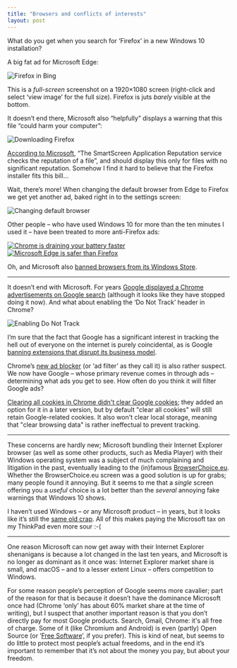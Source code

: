 ```yaml
---
title: "Browsers and conflicts of interests"
layout: post
---
```


What do you get when you search for ‘Firefox’ in a new Windows 10 installation?

A big fat ad for Microsoft Edge:

<div class="border-img center-img"><img alt="Firefox in Bing" src="{% base64 ./_images/browser/ms-edge1.png %}"></div>

This is a *full-screen* screenshot on a 1920×1080 screen (right-click and select
‘view image’ for the full size). Firefox is juts *barely* visible at the bottom.

It doesn’t end there, Microsoft also “helpfully” displays a warning that this
file “could harm your computer”:

<div class="border-img center-img"><img alt="Downloading Firefox" src="{% base64 ./_images/browser/ms-edge2.png %}"></div>

[According to
Microsoft](https://support.microsoft.com/en-gb/help/2566263/a-warning-message-unexpectedly-appears-when-you-try-to-download-a-file),
“The SmartScreen Application Reputation service checks the reputation of a
file”, and should display this only for files with no significant reputation.
Somehow I find it hard to believe that the Firefox installer fits this bill…

Wait, there’s more! When changing the default browser from Edge to Firefox we
get yet another ad, baked right in to the settings screen:

<div class="border-img center-img"><img alt="Changing default browser" src="{% base64 ./_images/browser/ms-edge3.png %}"></div>

Other people – who have used Windows 10 for more than the ten minutes I used it
– have been treated to more anti-Firefox ads:

<div class="border-img center-img"><a href="https://superuser.com/q/1146123/71885"><img alt="Chrome is draining your battery faster" src="{% base64 ./_images/browser/ms-edge5.png %}"></a></div>
<div class="border-img center-img"><a href="https://www.reddit.com/r/firefox/comments/5our4n/windows_10_now_has_builtin_adds_targeting_firefox/"><img alt="Microsoft Edge is safer than Firefox" src="{% base64 ./_images/browser/ms-edge6.png %}"></a></div>

Oh, and Microsoft also
[banned browsers from its Windows Store](https://www.bleepingcomputer.com/news/microsoft/microsoft-has-effectively-banned-third-party-browsers-from-the-windows-store/).

---

It doesn’t end with Microsoft. For years [Google displayed a Chrome
advertisements on Google
search](https://productforums.google.com/forum/#!topic/chrome/u_8RWVl1TzE)
(although it looks like they have stopped doing it now). And what about enabling
the ‘Do Not Track’ header in Chrome?

<div class="border-img center-img"><img alt="Enabling Do Not Track" src="{% base64 ./_images/browser/chrome1.png %}"></div>

I’m sure that the fact that Google has a significant interest in tracking the
hell out of everyone on the internet is purely coincidental, as is Google
[banning extensions that disrupt its business model][1].

Chrome’s [new ad blocker][2] (or ‘ad filter’ as they call it) is also rather
suspect. We now have Google – whose primary revenue comes in through ads –
determining what ads you get to see. How often do you think it will filter
Google ads?

[Clearing all cookies in Chrome didn't clear Google
cookies](https://twitter.com/ctavan/status/1044282084020441088); they added an
option for it in a later version, but by default "clear all cookies" will still
retain Google-related cookies. It also won't clear local storage, meaning that
"clear browsing data" is rather ineffectual to prevent tracking.

[1]: https://www.bleepingcomputer.com/news/google/google-bans-adnauseam-from-chrome-the-ad-blocker-that-clicks-on-all-ads/
[2]: https://theintercept.com/2017/06/05/be-careful-celebrating-googles-new-ad-blocker-heres-whats-really-going-on/
[3]: https://bugzilla.mozilla.org/show_bug.cgi?id=975444

---

These concerns are hardly new; Microsoft bundling their Internet Explorer
browser (as well as some other products, such as Media Player) with their
Windows operating system was a subject of much complaining and litigation in the
past, eventually leading to the (in)famous
[BrowserChoice.eu](https://en.wikipedia.org/wiki/BrowserChoice.eu). Whether the
BrowserChoice.eu screen was a good solution is up for grabs; many people found
it annoying. But it seems to me that a *single* screen offering you a *useful*
choice is a lot better than the *several* annoying fake warnings that Windows 10
shows.

I haven’t used Windows – or any Microsoft product – in years, but it looks like
it’s still the [same old
crap](https://www.cnet.com/news/facts-behind-microsofts-anti-linux-campaign/).
All of this makes paying the Microsoft tax on my ThinkPad even more sour :-(

---

One reason Microsoft can now get away with their Internet Explorer shenanigans
is because a lot changed in the last ten years, and Microsoft is no longer as
dominant as it once was: Internet Explorer market share is small, and macOS –
and to a lesser extent Linux – offers competition to Windows.

For some reason people’s perception of Google seems more cavalier; part of the
reason for that is because it doesn’t have the dominance Microsoft once had
(Chrome ‘only’ has about 60% market share at the time of writing), but I suspect
that another important reason is that you don’t directly pay for most Google
products. Search, Gmail, Chrome: it's all free of charge. Some of it (like
Chromium and Android) is even (partly) Open Source (or ‘[Free
Software](https://www.fsf.org/about/what-is-free-software)’, if you prefer).
This is kind of neat, but seems to do little to protect most people’s actual
freedoms, and in the end it’s important to remember that it’s not about the
money you pay, but about your freedom.
